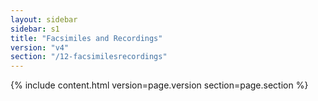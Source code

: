 ```yaml
---
layout: sidebar
sidebar: s1
title: "Facsimiles and Recordings"
version: "v4"
section: "/12-facsimilesrecordings"
---
```

{% include content.html version=page.version section=page.section %}
